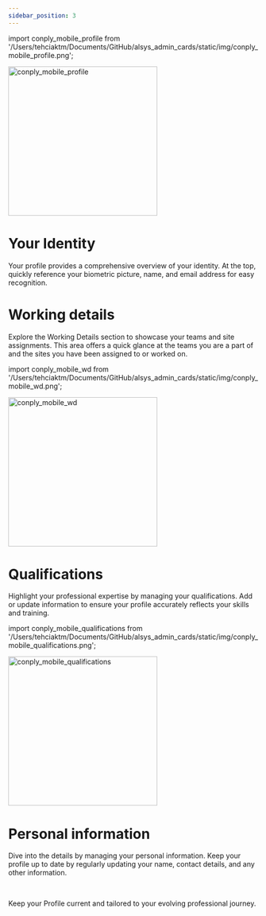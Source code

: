 ```yaml
---
sidebar_position: 3
---
```



import conply_mobile_profile from '/Users/tehciaktm/Documents/GitHub/alsys_admin_cards/static/img/conply_mobile_profile.png';

<img center="left" src={conply_mobile_profile} alt="conply_mobile_profile" width="300" />

<br/>

<h1>Your Identity</h1>

Your profile provides a comprehensive overview of your identity. At the top, quickly reference your biometric picture, name, and email address for easy recognition.

<h1>Working details</h1>

Explore the Working Details section to showcase your teams and site assignments. This area offers a quick glance at the teams you are a part of and the sites you have been assigned to or worked on.

import conply_mobile_wd from '/Users/tehciaktm/Documents/GitHub/alsys_admin_cards/static/img/conply_mobile_wd.png';

<img center="left" src={conply_mobile_wd} alt="conply_mobile_wd" width="300" />

<h1>Qualifications</h1>

Highlight your professional expertise by managing your qualifications. Add or update information to ensure your profile accurately reflects your skills and training.

import conply_mobile_qualifications from '/Users/tehciaktm/Documents/GitHub/alsys_admin_cards/static/img/conply_mobile_qualifications.png';

<img center="left" src={conply_mobile_qualifications} alt="conply_mobile_qualifications" width="300" />

<h1>Personal information</h1>

Dive into the details by managing your personal information. Keep your profile up to date by regularly updating your name, contact details, and any other information.

<br/>

Keep your Profile current and tailored to your evolving professional journey.
